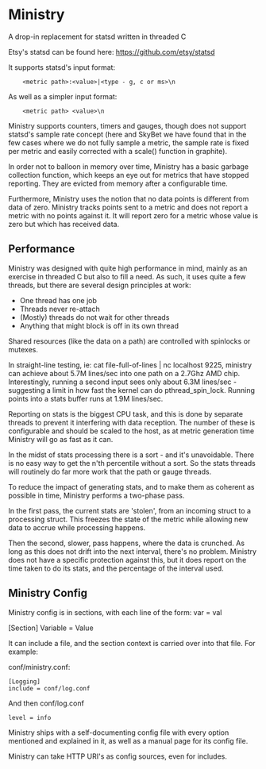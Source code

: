 # Ministry
A drop-in replacement for statsd written in threaded C

Etsy's statsd can be found here:  https://github.com/etsy/statsd

It supports statsd's input format:
```
	<metric path>:<value>|<type - g, c or ms>\n
```
As well as a simpler input format:
```
	<metric path> <value>\n
```

Ministry supports counters, timers and gauges, though does not support statsd's
sample rate concept (here and SkyBet we have found that in the few cases where we
do not fully sample a metric, the sample rate is fixed per metric and easily
corrected with a scale() function in graphite).

In order not to balloon in memory over time, Ministry has a basic garbage collection
function, which keeps an eye out for metrics that have stopped reporting.  They are
evicted from memory after a configurable time.

Furthermore, Ministry uses the notion that no data points is different from data of
zero.  Ministry tracks points sent to a metric and does not report a metric with no
points against it.  It will report zero for a metric whose value is zero but which
has received data.


## Performance

Ministry was designed with quite high performance in mind, mainly as an exercise in
threaded C but also to fill a need.  As such, it uses quite a few threads, but there
are several design principles at work:

* One thread has one job
* Threads never re-attach
* (Mostly) threads do not wait for other threads
* Anything that might block is off in its own thread

Shared resources (like the data on a path) are controlled with spinlocks or mutexes.

In straight-line testing, ie:  cat file-full-of-lines | nc localhost 9225, ministry
can achieve about 5.7M lines/sec into one path on a 2.7Ghz AMD chip.  Interestingly,
running a second input sees only about 6.3M lines/sec - suggesting a limit in how
fast the kernel can do pthread_spin_lock.  Running points into a stats buffer runs
at 1.9M lines/sec.

Reporting on stats is the biggest CPU task, and this is done by separate threads to
prevent it interfering with data reception.  The number of these is configurable
and should be scaled to the host, as at metric generation time Ministry will go as
fast as it can.

In the midst of stats processing there is a sort - and it's unavoidable.  There is
no easy way to get the n'th percentile without a sort.  So the stats threads will
routinely do far more work that the path or gauge threads.

To reduce the impact of generating stats, and to make them as coherent as possible
in time, Ministry performs a two-phase pass.

In the first pass, the current stats are 'stolen', from an incoming struct to a
processing struct.  This freezes the state of the metric while allowing new data to
accrue while processing happens.

Then the second, slower, pass happens, where the data is crunched.  As long as this
does not drift into the next interval, there's no problem.  Ministry does not have
a specific protection against this, but it does report on the time taken to do its
stats, and the percentage of the interval used.



## Ministry Config

Ministry config is in sections, with each line of the form: var = val

[Section]
Variable = Value

It can include a file, and the section context is carried over into that file.
For example:

conf/ministry.conf:

```
[Logging]
include = conf/log.conf
```

And then conf/log.conf
```
level = info
```

Ministry ships with a self-documenting config file with every option mentioned and
explained in it, as well as a manual page for its config file.

Ministry can take HTTP URI's as config sources, even for includes.

